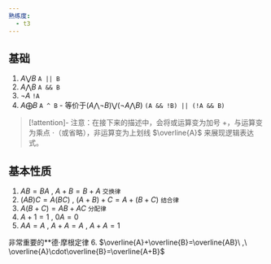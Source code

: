 ```yaml
---
熟练度:
  - t3
---
```

## 基础

1. $A\bigvee B$  `A || B`
2. $A\bigwedge B$  `A && B`
3. $\neg A$  `!A`
4. $A\bigoplus B$  `A ^ B`  - 等价于$(A\bigwedge\neg B)\bigvee(\neg A\bigwedge B)$  `(A && !B) || (!A && B)`

>[!attention]- 注意：在接下来的描述中，会将或运算变为加号 $+$，与运算变为乘点 $\cdot$（或省略），非运算变为上划线 $\overline{A}$ 来展现逻辑表达式。

## 基本性质

1. $AB=BA\ ,\ A+B=B+A$  `交换律`
2. $(AB)C=A(BC)\ ,\ (A+B)+C=A+(B+C)$  `结合律`
3. $A(B+C)=AB+AC$  `分配律`
4. $A+1=1\ ,\ 0A=0$
5. $AA=A\ ,\ A+A=A\ ,\ A+A=1$

非常重要的**德·摩根定律
6.  $\overline{A}+\overline{B}=\overline{AB}\ ,\ \overline{A}\cdot\overline{B}=\overline{A+B}$